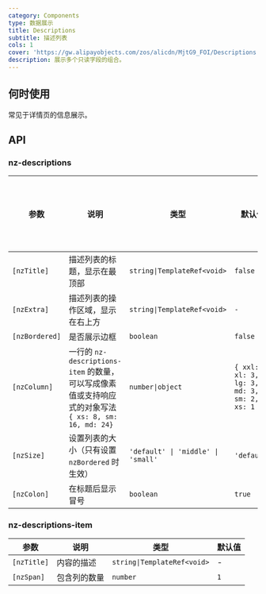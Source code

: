 ```yaml
---
category: Components
type: 数据展示
title: Descriptions
subtitle: 描述列表
cols: 1
cover: 'https://gw.alipayobjects.com/zos/alicdn/MjtG9_FOI/Descriptions.svg'
description: 展示多个只读字段的组合。
---
```



## 何时使用

常见于详情页的信息展示。


## API

### nz-descriptions

| 参数           | 说明                                                                                                  | 类型                               | 默认值                                          | 支持全局配置 |
| -------------- | ----------------------------------------------------------------------------------------------------- | ---------------------------------- | ----------------------------------------------- | ------------ |
| `[nzTitle]`    | 描述列表的标题，显示在最顶部                                                                          | `string\|TemplateRef<void>`        | `false`                                         |
| `[nzExtra]`    | 描述列表的操作区域，显示在右上方                                                                      | `string\|TemplateRef<void>`        | `-`                                             |
| `[nzBordered]` | 是否展示边框                                                                                          | `boolean`                          | `false`                                         | ✅            |
| `[nzColumn]`   | 一行的 `nz-descriptions-item` 的数量，可以写成像素值或支持响应式的对象写法 `{ xs: 8, sm: 16, md: 24}` | `number\|object`                   | `{ xxl: 3, xl: 3, lg: 3, md: 3, sm: 2, xs: 1 }` | ✅            |
| `[nzSize]`     | 设置列表的大小（只有设置 `nzBordered` 时生效）                                                        | `'default' \| 'middle' \| 'small'` | `'default'`                                     | ✅            |
| `[nzColon]`    | 在标题后显示冒号                                                                                      | `boolean`                          | `true`                                          | ✅            |

### nz-descriptions-item

| 参数        | 说明         | 类型                        | 默认值 |
| ----------- | ------------ | --------------------------- | ------ |
| `[nzTitle]` | 内容的描述   | `string\|TemplateRef<void>` | -      |
| `[nzSpan]`  | 包含列的数量 | `number`                    | `1`    |

